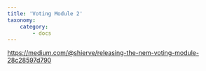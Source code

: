 ```yaml
---
title: 'Voting Module 2'
taxonomy:
    category:
        - docs
---
```


https://medium.com/@shierve/releasing-the-nem-voting-module-28c28597d790